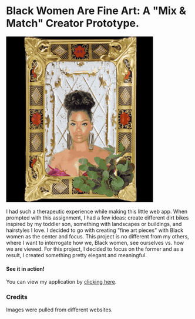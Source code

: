 # Black Women Are Fine Art: A "Mix & Match" Creator Prototype.

![Screenshot of Web APP](assets/mix-match.gif)

I had such a therapeutic experience while making this little web app. When prompted with this assignment, I had a few ideas: create different dirt bikes inspired by my toddler son, something with landscapes or buildings, and hairstyles I love. I decided to go with creating "fine art pieces" with Black women as the center and focus. This project is no different from my others, where I want to interrogate how we, Black women, see ourselves vs. how we are viewed. For this project, I decided to focus on the former and as a result, I created something pretty elegant and meaningful.

#### See it in action!
You can view my application by [clicking here](https://wkbr3.csb.app/).

### Credits

Images were pulled from different websites.


